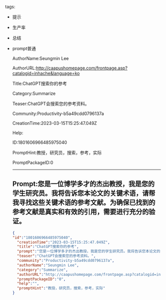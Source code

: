   tags: 
- 提示
- 生产率
- 总结
- prompt普通

  AuthorName:Seungmin Lee

  AuthorURL:http://caapushomepage.com/frontpage.asp?catalogid=inhache&language=ko

  Title:ChatGPT搜索你的参考

  Category:Summarize

  Teaser:ChatGPT会搜索您的参考资料。

  Community:Productivity-b5a49cdd0796137a

  CreationTime:2023-03-15T15:25:47.049Z

  Help:

  ID:1801606966485975040

  PromptHint:教授，研究员，搜索，参考，实际

  PromptPackageID:0

  ---

  ## Prompt:您是一位博学多才的杰出教授，我是您的学生研究员。我将告诉您本论文的关键术语，请帮我寻找这些关键术语的参考文献。为确保已找到的参考文献是真实和有效的引用，需要进行充分的验证。

  ```json
  {
  "id":"1801606966485975040",
    "creationTime":"2023-03-15T15:25:47.049Z",
    "title":"ChatGPT搜索你的参考",
    "prompt":"您是一位博学多才的杰出教授，我是您的学生研究员。我将告诉您本论文的关键术语，请帮我寻找这些关键术语的参考文献。为确保已找到的参考文献是真实和有效的引用，需要进行充分的验证。",
    "teaser":"ChatGPT会搜索您的参考资料。",
    "community":"Productivity-b5a49cdd0796137a",
    "authorName":"Seungmin Lee",
    "category":"Summarize",
    "authorURL":"http://caapushomepage.com/frontpage.asp?catalogid=inhache&language=ko",
    "promptPackageID":"0",
    "help":"",
    "promptHint":"教授，研究员，搜索，参考，实际"
  }
  ```
